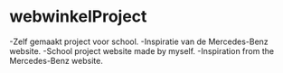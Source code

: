 ﻿# webwinkelProject
-Zelf gemaakt project voor school.
-Inspiratie van de Mercedes-Benz website.
-School project website made by myself.
-Inspiration from the Mercedes-Benz website.
